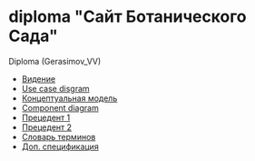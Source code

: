 # diploma "Сайт Ботанического Сада"
Diploma (Gerasimov_VV)

- [Видение](https://github.com/Yungvlad86/diploma/blob/main/%D0%92%D0%B8%D0%B4%D0%B5%D0%BD%D0%B8%D0%B5.docx)
- [Use case disgram](https://app.diagrams.net/#G1YBvh0mEEtRGZ5k5NiMV1hR0HcGOBjUJN)
- [Концептуальная модель](https://drive.google.com/file/d/1zbNbIYB00V3mKEIC5RQt4CzW9SdNcQ8M/view)
- [Component diagram](https://drive.google.com/file/d/13VuYrmDcMJI3UaPmj7sTT0p9k1GqbIWK/view)
- [Прецедент 1](https://github.com/Yungvlad86/diploma/blob/main/%D0%9F%D1%80%D0%B5%D1%86%D0%B5%D0%B4%D0%B5%D0%BD%D1%821%20(%D0%93%D0%BE%D1%81%D1%82%D1%8C).docx)
- [Прецедент 2](https://github.com/Yungvlad86/diploma/blob/main/%D0%9F%D1%80%D0%B5%D1%86%D0%B5%D0%B4%D0%B5%D0%BD%D1%822%20(%D0%9B%D0%B0%D0%B1%D0%BE%D1%80%D0%B0%D0%BD%D1%82).docx)
- [Словарь терминов](https://github.com/Yungvlad86/diploma/blob/main/%D0%A1%D0%BB%D0%BE%D0%B2%D0%B0%D1%80%D1%8C%20%D1%82%D0%B5%D1%80%D0%BC%D0%B8%D0%BD%D0%BE%D0%B2.docx)
- [Доп. спецификация](https://github.com/Yungvlad86/diploma/blob/main/%D0%94%D0%BE%D0%BF.%20%D1%81%D0%BF%D0%B5%D1%86%D0%B8%D1%84%D0%B8%D0%BA%D0%B0%D1%86%D0%B8%D1%8F.docx)
